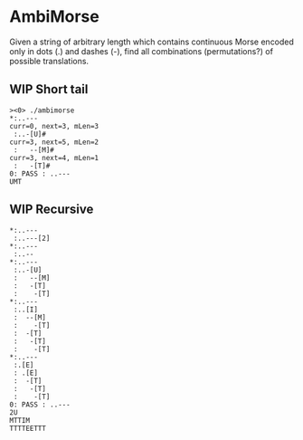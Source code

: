 # AmbiMorse
Given a string of arbitrary length which contains continuous Morse encoded only in dots (.) and dashes (-), find all combinations (permutations?) of possible translations.

## WIP Short tail
```
><0> ./ambimorse
*:..---
curr=0, next=3, mLen=3
 :..-[U]#
curr=3, next=5, mLen=2
 :   --[M]#
curr=3, next=4, mLen=1
 :   -[T]#
0: PASS : ..---
UMT
```

## WIP Recursive
```
*:..---
 :..---[2]
*:..---
 :..--
*:..---
 :..-[U]
 :   --[M]
 :   -[T]
 :    -[T]
*:..---
 :..[I]
 :  --[M]
 :    -[T]
 :  -[T]
 :   -[T]
 :    -[T]
*:..---
 :.[E]
 : .[E]
 :  -[T]
 :   -[T]
 :    -[T]
0: PASS : ..---
2U
MTTIM
TTTTEETTT
```